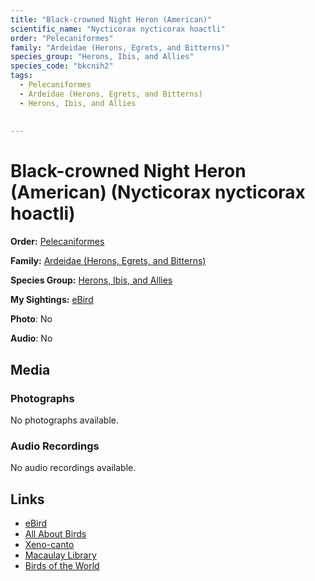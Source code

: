 ```yaml
---
title: "Black-crowned Night Heron (American)"
scientific_name: "Nycticorax nycticorax hoactli"
order: "Pelecaniformes"
family: "Ardeidae (Herons, Egrets, and Bitterns)"
species_group: "Herons, Ibis, and Allies"
species_code: "bkcnih2"
tags: 
  - Pelecaniformes
  - Ardeidae (Herons, Egrets, and Bitterns)
  - Herons, Ibis, and Allies
  
  
---
```


# Black-crowned Night Heron (American) (Nycticorax nycticorax hoactli)

**Order:** [Pelecaniformes](/tags/pelecaniformes)

**Family:** [Ardeidae (Herons, Egrets, and Bitterns)](/tags/ardeidae-herons-egrets-and-bitterns)

**Species Group:** [Herons, Ibis, and Allies](/tags/herons-ibis-and-allies)

**My Sightings:** [eBird](https://ebird.org/lifelist?r=world&time=life&spp=bkcnih2)

**Photo**: No 

**Audio**: No

## Media
### Photographs
No photographs available.

### Audio Recordings
No audio recordings available.

## Links
* [eBird](https://ebird.org/species/bkcnih2) 
* [All About Birds](https://www.allaboutbirds.org/guide/bkcnih2) 
* [Xeno-canto](https://www.xeno-canto.org/species/nycticorax-nycticorax-hoactli) 
* [Macaulay Library](https://search.macaulaylibrary.org/catalog?taxonCode=bkcnih2&sort=rating_rank_desc)
* [Birds of the World](https://birdsoftheworld.org/bow/species/bkcnih2)
